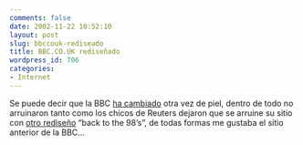 ```yaml
---
comments: false
date: 2002-11-22 10:52:10
layout: post
slug: bbccouk-rediseado
title: BBC.CO.UK rediseñado
wordpress_id: 706
categories:
- Internet
---
```


Se puede decir que la BBC [ha cambiado](http://www.bbc.co.uk/) otra vez de piel, dentro de todo no arruinaron tanto como los chicos de Reuters dejaron que se arruine su sitio con [otro rediseño](http://www.reuters.com/) “back to the 98’s”, de todas formas me gustaba el sitio anterior de la BBC…




 
